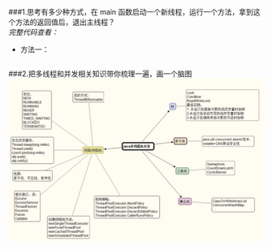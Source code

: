 ###1.思考有多少种方式，在 main 函数启动一个新线程，运行一个方法，拿到这个方法的返回值后，退出主线程？  
*完整代码查看：*  
- 方法一：
```

```


###2.把多线程和并发相关知识带你梳理一遍，画一个脑图  
![avatar](https://github.com/waitingLi666/JAVA-000/blob/main/Week_04/java%E5%A4%9A%E7%BA%BF%E7%A8%8B%26%E5%B9%B6%E5%8F%91.png)
